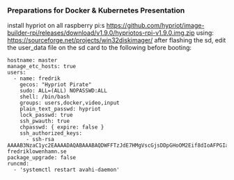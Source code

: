 ### Preparations for Docker & Kubernetes Presentation

install hypriot on all raspberry pi:s
https://github.com/hypriot/image-builder-rpi/releases/download/v1.9.0/hypriotos-rpi-v1.9.0.img.zip
using: https://sourceforge.net/projects/win32diskimager/
after flashing the sd, edit the user_data file on the sd card to the following before booting:
```
hostname: master
manage_etc_hosts: true
users:
  - name: fredrik
    gecos: "Hypriot Pirate"
    sudo: ALL=(ALL) NOPASSWD:ALL
    shell: /bin/bash
    groups: users,docker,video,input
    plain_text_passwd: hypriot
    lock_passwd: true
    ssh_pwauth: true
    chpasswd: { expire: false }
    ssh_authorized_keys:
      - ssh-rsa AAAAB3NzaC1yc2EAAAADAQABAAABAQDWFFTzJdE7HMgVscGjsDDpGHoOM2Eif8dIoAFPGIa751OYwK079zTjnl3r6M/Cv5DBE0DrUn+CKoCkDX3ZHadDITemtDB6WyFtVsEDBHXoBPxGOP/VhjU9qSZqSV8WCCB0iCixW/TrBrqRTM5TDtrP44hYUI66VojmeUV3xc/ttyw34nPMLrlxVUx1XJVM63e5nJmSXbCisDYeXDqaDC4F7IvVtSoR0Ysr/sOxUtHgeZE4Q/DALOJN/q3PfGKdloxKlyqKBIHNADJXBgtRHTZZG1HZ3FMtb/EC1v2p7GmNetmrdPxI63jJLHa5g42guFZBUelFb6se1GASuNJUxyPB fredriklowenhamn.se
package_upgrade: false
runcmd:
  - 'systemctl restart avahi-daemon'

```
